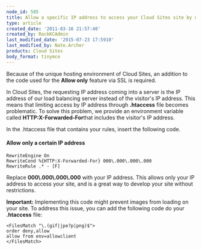 ```yaml
---
node_id: 585
title: Allow a specific IP address to access your Cloud Sites site by using SSL
type: article
created_date: '2011-03-16 21:57:40'
created_by: RackKCAdmin
last_modified_date: '2015-07-23 17:5910'
last_modified_by: Nate.Archer
products: Cloud Sites
body_format: tinymce
---
```


Because of the unique hosting environment of Cloud Sites, an addition to
the code used for the **Allow only** feature via SSL is required.

In Cloud Sites, the requesting IP address coming into a server is the IP
address of our load balancing server instead of the visitor's IP
address. This means that limiting access by IP address through
**.htaccess** file becomes problematic. To solve this problem, we
provide an environment variable called **HTTP:X-Forwarded-For**that
includes the visitor's IP address.

In the .htaccess file that contains your rules, insert the following
code.

#### Allow only a certain IP address

    RewriteEngine On
    RewriteCond %{HTTP:X-Forwarded-For} 000\.000\.000\.000
    RewriteRule .* - [F]

Replace **000\\.000\\.000\\.000** with your IP address. This allows only
your IP address to access your site, and is a great way to develop your
site without restrictions.

**Important:** Implementing this code might prevent images from loading
on your site. To address this issue, you can add the following code do
your **.htaccess** file:

    <FilesMatch "\.(gif|jpe?p|png)$">
    order deny,allow
    allow from env=allowclient
    </FilesMatch>

